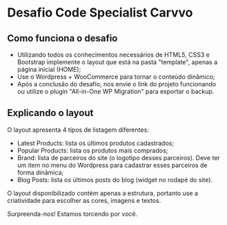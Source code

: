 Desafio Code Specialist Carvvo
========================

## Como funciona o desafio

- Utilizando todos os conhecimentos necessários de HTML5, CSS3 e Bootstrap implemente o layout que está na pasta "template", apenas a página inicial (HOME);
- Use o Wordpress + WooCommerce para tornar o conteúdo dinâmico;
- Após a conclusão do desafio, nos envie o link do projeto funcionando ou utilize o plugin "All-in-One WP Migration" para exportar o backup.  

## Explicando o layout

O layout apresenta 4 tipos de listagem diferentes: 

- Latest Products: lista os últimos produtos cadastrados;
- Popular Products: lista os produtos mais comprados;
- Brand: lista de parceiros do site (o logotipo desses parceiros). Deve ter um item no menu do Wordpress para cadastrar esses parceiros de forma dinâmica;
- Blog Posts: lista os últimos posts do blog (widget no rodapé do site).

O layout disponibilizado contém apenas a estrutura, portanto use a criatividade para escolher as cores, imagens e textos.

Surpreenda-nos! Estamos torcendo por você. 
